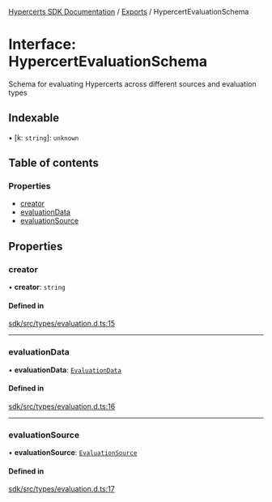 [Hypercerts SDK Documentation](../README.md) / [Exports](../modules.md) / HypercertEvaluationSchema

# Interface: HypercertEvaluationSchema

Schema for evaluating Hypercerts across different sources and evaluation types

## Indexable

▪ [k: `string`]: `unknown`

## Table of contents

### Properties

- [creator](HypercertEvaluationSchema.md#creator)
- [evaluationData](HypercertEvaluationSchema.md#evaluationdata)
- [evaluationSource](HypercertEvaluationSchema.md#evaluationsource)

## Properties

### creator

• **creator**: `string`

#### Defined in

[sdk/src/types/evaluation.d.ts:15](https://github.com/Network-Goods/hypercerts/blob/1adf630/sdk/src/types/evaluation.d.ts#L15)

---

### evaluationData

• **evaluationData**: [`EvaluationData`](../modules.md#evaluationdata)

#### Defined in

[sdk/src/types/evaluation.d.ts:16](https://github.com/Network-Goods/hypercerts/blob/1adf630/sdk/src/types/evaluation.d.ts#L16)

---

### evaluationSource

• **evaluationSource**: [`EvaluationSource`](../modules.md#evaluationsource)

#### Defined in

[sdk/src/types/evaluation.d.ts:17](https://github.com/Network-Goods/hypercerts/blob/1adf630/sdk/src/types/evaluation.d.ts#L17)

